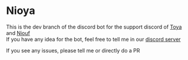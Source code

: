 <h1>Nioya</h1>

<p>
  This is the dev branch of the discord bot for the support discord of
  <a href="https://github.com/toyaxop">Toya</a> and
  <a href="https://github.com/niouf07">Niouf</a>

  </br>
  If you have any idea for the bot, feel free to tell me in our <a href="https://discord.gg/q5e62Bw7gR">discord server</a>
</p>

<p>If you see any issues, please tell me or directly do a PR</p>
